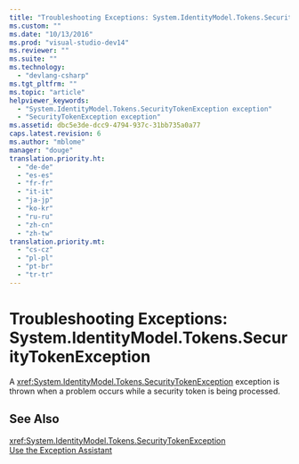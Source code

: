 ```yaml
---
title: "Troubleshooting Exceptions: System.IdentityModel.Tokens.SecurityTokenException"
ms.custom: ""
ms.date: "10/13/2016"
ms.prod: "visual-studio-dev14"
ms.reviewer: ""
ms.suite: ""
ms.technology: 
  - "devlang-csharp"
ms.tgt_pltfrm: ""
ms.topic: "article"
helpviewer_keywords: 
  - "System.IdentityModel.Tokens.SecurityTokenException exception"
  - "SecurityTokenException exception"
ms.assetid: dbc5e3de-dcc9-4794-937c-31bb735a0a77
caps.latest.revision: 6
ms.author: "mblome"
manager: "douge"
translation.priority.ht: 
  - "de-de"
  - "es-es"
  - "fr-fr"
  - "it-it"
  - "ja-jp"
  - "ko-kr"
  - "ru-ru"
  - "zh-cn"
  - "zh-tw"
translation.priority.mt: 
  - "cs-cz"
  - "pl-pl"
  - "pt-br"
  - "tr-tr"
---
```

# Troubleshooting Exceptions: System.IdentityModel.Tokens.SecurityTokenException
A <xref:System.IdentityModel.Tokens.SecurityTokenException> exception is thrown when a problem occurs while a security token is being processed.  
  
## See Also  
 <xref:System.IdentityModel.Tokens.SecurityTokenException>   
 [Use the Exception Assistant](../Topic/How%20to:%20Use%20the%20Exception%20Assistant.md)